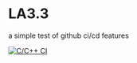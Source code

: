 # LA3.3
a simple test of github ci/cd features

[![C/C++ CI](https://github.com/joeymu/LA3.3/actions/workflows/c-cpp.yml/badge.svg)](https://github.com/joeymu/LA3.3/actions/workflows/c-cpp.yml)
